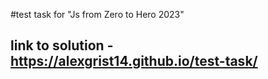 
#test task for "Js from Zero to Hero 2023"

## link to solution - https://alexgrist14.github.io/test-task/

